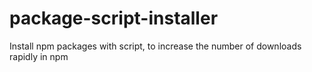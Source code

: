 # package-script-installer
Install npm packages with script, to increase the number of downloads rapidly in npm
